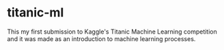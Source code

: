 # titanic-ml
This my first submission to Kaggle's Titanic Machine Learning competition and it was made as an introduction to machine learning processes. 
